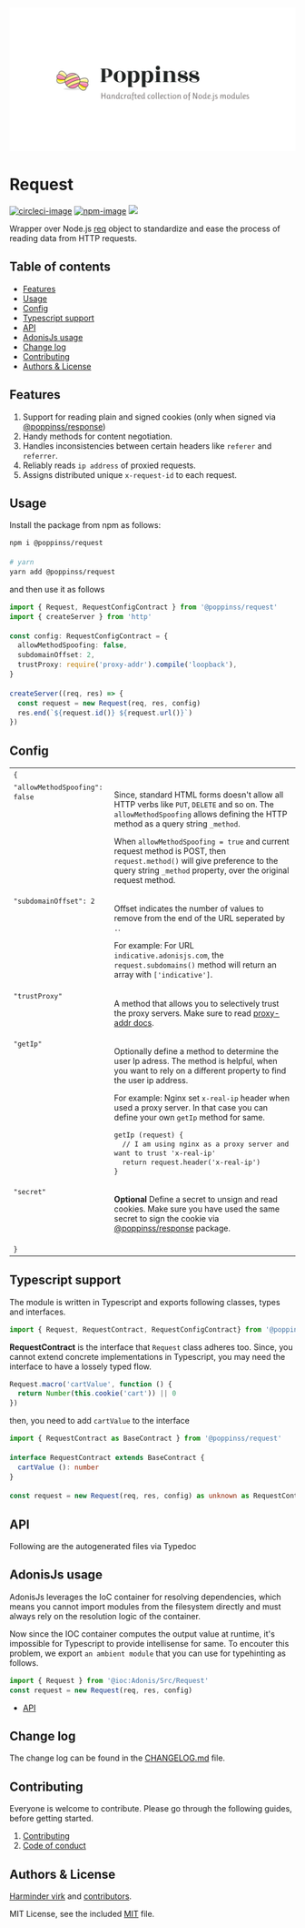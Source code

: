 <img src="./poppinss.jpg" max-width="600px">

# Request
[![circleci-image]][circleci-url] [![npm-image]][npm-url] ![](https://img.shields.io/badge/Typescript-294E80.svg?style=for-the-badge&logo=typescript)

Wrapper over Node.js [req](https://nodejs.org/dist/latest/docs/api/http.html#http_class_http_incomingmessage) object to standardize and ease the process of reading data from HTTP requests.

<!-- START doctoc generated TOC please keep comment here to allow auto update -->
<!-- DON'T EDIT THIS SECTION, INSTEAD RE-RUN doctoc TO UPDATE -->
## Table of contents

- [Features](#features)
- [Usage](#usage)
- [Config](#config)
- [Typescript support](#typescript-support)
- [API](#api)
- [AdonisJs usage](#adonisjs-usage)
- [Change log](#change-log)
- [Contributing](#contributing)
- [Authors & License](#authors--license)

<!-- END doctoc generated TOC please keep comment here to allow auto update -->

## Features
1. Support for reading plain and signed cookies (only when signed via [@poppinss/response](https://github.com/poppinss/response))
2. Handy methods for content negotiation.
3. Handles inconsistencies between certain headers like `referer` and `referrer`.
4. Reliably reads `ip address` of proxied requests.
5. Assigns distributed unique `x-request-id` to each request.

## Usage
Install the package from npm as follows:

```sh
npm i @poppinss/request

# yarn
yarn add @poppinss/request
```

and then use it as follows

```ts
import { Request, RequestConfigContract } from '@poppinss/request'
import { createServer } from 'http'

const config: RequestConfigContract = {
  allowMethodSpoofing: false,
  subdomainOffset: 2,
  trustProxy: require('proxy-addr').compile('loopback'),
}

createServer((req, res) => {
  const request = new Request(req, res, config)
  res.end(`${request.id()} ${request.url()}`)
})
```

## Config

<table>
  <tr>
    <td colspan="2"><code>{</code></td>
  </tr>
  <tr>
    <td valign="top"><code>"allowMethodSpoofing": false</code></td>
    <td>
      <p>
      Since, standard HTML forms doesn't allow all HTTP verbs like <code>PUT</code>, <code>DELETE</code> and so on. The <code>allowMethodSpoofing</code> allows defining the HTTP method as a query string <code>_method</code>.
      </p>
      <p>
       When <code>allowMethodSpoofing = true</code> and current request method is POST, then <code>request.method()</code> will give preference to the query string <code>_method</code> property, over the original request method.
      </p>
    </td>
  </tr>
  <tr>
    <td valign="top"><code>"subdomainOffset": 2</code></td>
    <td>
      <p>
      Offset indicates the number of values to remove from the end of the URL seperated by <code>.</code>.
      </p>
      <p>
      For example: For URL <code>indicative.adonisjs.com</code>, the <code>request.subdomains()</code> method will return an array with <code>['indicative']</code>.
      </p>
    </td>
  </tr>
  <tr>
    <td valign="top"><code>"trustProxy"</code></td>
    <td>
      <p>
      A method that allows you to selectively trust the proxy servers. Make sure to read <a href="https://www.npmjs.com/package/proxy-addr#proxyaddrcompileval">proxy-addr docs</a>.
      </p>
    </td>
  </tr>
  <tr>
    <td valign="top"><code>"getIp"</code></td>
    <td>
      <p>
      Optionally define a method to determine the user Ip adress. The method is helpful, when you want to rely on a different property to find the user ip address.
      </p>
      <p>
      For example: Nginx set <code>x-real-ip</code> header when used a proxy server.
      In that case you can define your own <code>getIp</code> method for same.
      </p>
      <div class="highlight highlight-source-js"><pre><code>getIp (request) {
  // I am using nginx as a proxy server and want to trust 'x-real-ip'
  return request.header('x-real-ip')
}</code></pre></div>
    </td>
  </tr>
  <tr>
    <td valign="top"><code>"secret"</code></td>
    <td>
      <p>
      <strong>Optional</strong> Define a secret to unsign and read cookies. Make sure you have used the same secret to sign the cookie via <a href="https://github.com/poppinss/response">@poppinss/response</a> package.
      </p>
    </td>
  </tr>
  <tr>
    <td colspan="2"><code>}</code></td>
  </tr>
</table>

## Typescript support
The module is written in Typescript and exports following classes, types and interfaces.

```ts
import { Request, RequestContract, RequestConfigContract} from '@poppinss/request'
```

**RequestContract** is the interface that `Request` class adheres too. Since, you cannot extend concrete implementations in Typescript, you may need the interface to have a lossely typed flow.

```ts
Request.macro('cartValue', function () {
  return Number(this.cookie('cart')) || 0
})
```

then, you need to add `cartValue` to the interface

```ts
import { RequestContract as BaseContract } from '@poppinss/request'

interface RequestContract extends BaseContract {
  cartValue (): number
}

const request = new Request(req, res, config) as unknown as RequestContract
```

## API
Following are the autogenerated files via Typedoc

## AdonisJs usage
AdonisJs leverages the IoC container for resolving dependencies, which means you cannot import modules from the filesystem directly and must always rely on the resolution logic of the container.

Now since the IOC container computes the output value at runtime, it's impossible for Typescript to provide intellisense for same. To encouter this problem, we export `an ambient module` that you can use for typehinting as follows.

```ts
import { Request } from '@ioc:Adonis/Src/Request'
const request = new Request(req, res, config)
```

* [API](docs/README.md)

## Change log
The change log can be found in the [CHANGELOG.md](CHANGELOG.md) file.

## Contributing

Everyone is welcome to contribute. Please go through the following guides, before getting started.

1. [Contributing](https://adonisjs.com/contributing)
2. [Code of conduct](https://adonisjs.com/code-of-conduct)


## Authors & License
[Harminder virk](https://github.com/thetutlage) and [contributors](https://github.com/poppinss/request/graphs/contributors).

MIT License, see the included [MIT](LICENSE.md) file.

[circleci-image]: https://img.shields.io/circleci/project/github/poppinss/request/master.svg?style=for-the-badge&logo=appveyor
[circleci-url]: https://circleci.com/gh/poppinss/request "circleci"

[npm-image]: https://img.shields.io/npm/v/@poppinss/request.svg?style=for-the-badge&logo=npm
[npm-url]: https://npmjs.org/package/@poppinss/request "npm"
